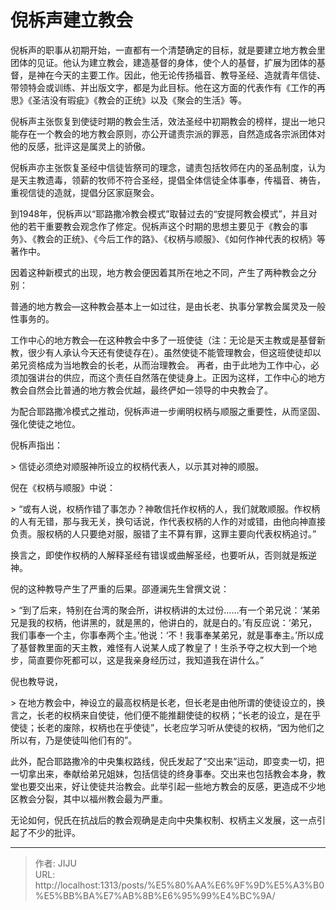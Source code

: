 # 倪柝声建立教会


倪柝声的职事从初期开始，一直都有一个清楚确定的目标，就是要建立地方教会里团体的见证。他认为建立教会，建造基督的身体，使个人的基督，扩展为团体的基督，是神在今天的主要工作。因此，他无论传扬福音、教导圣经、造就青年信徒、带领特会或训练、并出版文字，都是为此目标。他在这方面的代表作有《工作的再思》《圣洁没有瑕疵》《教会的正统》以及《聚会的生活》等。

倪柝声主张恢复到使徒时期的教会生活，效法圣经中初期教会的榜样，提出一地只能存在一个教会的地方教会原则，亦公开谴责宗派的罪恶，自然造成各宗派团体对他的反感，批评这是属灵上的骄傲。

倪柝声亦主张恢复圣经中信徒皆祭司的理念，谴责包括牧师在内的圣品制度，认为是天主教遗毒，领薪的牧师不符合圣经，提倡全体信徒全体事奉，传福音、祷告，重视信徒的造就，提倡分区家庭聚会。

到1948年，倪柝声以“耶路撒冷教会模式”取替过去的“安提阿教会模式”，并且对他的若干重要教会观念作了修定。倪柝声这个时期的思想主要见于《教会的事务》、《教会的正统》、《今后工作的路》、《权柄与顺服》、《如何作神代表的权柄》等著作中。

因着这种新模式的出现，地方教会便因着其所在地之不同，产生了两种教会之分别：

普通的地方教会—这种教会基本上一如过往，是由长老、执事分掌教会属灵及一般性事务的。

工作中心的地方教会—在这种教会中多了一班使徒（注：无论是天主教或是基督新教，很少有人承认今天还有使徒存在）。虽然使徒不能管理教会，但这班使徒却以弟兄资格成为当地教会的长老，从而治理教会。 再者，由于此地为工作中心，必须加强讲台的供应，而这个责任自然落在使徒身上。正因为这样，工作中心的地方教会自然会比普通的地方教会优越，最终俨如一领导的中央教会了。

为配合耶路撒冷模式之推动，倪柝声进一步阐明权柄与顺服之重要性，从而坚固、强化使徒之地位。

倪柝声指出：

&gt; 信徒必须绝对顺服神所设立的权柄代表人，以示其对神的顺服。

倪在《权柄与顺服》中说：

&gt; “或有人说，权柄作错了事怎办？神敢信托作权柄的人，我们就敢顺服。作权柄的人有无错，那与我无关，换句话说，作代表权柄的人作的对或错，由他向神直接负责。服权柄的人只要绝对服，服错了主不算有罪，这罪主要向代表权柄追讨。”

换言之，即使作权柄的人解释圣经有错误或曲解圣经，也要听从，否则就是叛逆神。

倪的这种教导产生了严重的后果。邵遵澜先生曾撰文说：

&gt; “到了后来，特别在台湾的聚会所，讲权柄讲的太过份……有一个弟兄说：‘某弟兄是我的权柄，他讲黑的，就是黑的，他讲白的，就是白的。’有反应说：‘弟兄，我们事奉一个主，你事奉两个主。’他说：‘不！我事奉某弟兄，就是事奉主。’所以成了基督教里面的天主教，难怪有人说某人成了教皇了！生杀予夺之权大到一个地步，简直要你死都可以，这是我亲身经历过，我知道我在讲什么。”

倪也教导说，

&gt; 在地方教会中，神设立的最高权柄是长老，但长老是由他所谓的使徒设立的，换言之，长老的权柄来自使徒，他们便不能推翻使徒的权柄；“长老的设立，是在乎使徒；长老的废除，权柄也在乎使徒”，长老应学习听从使徒的权柄，“因为他们之所以有，乃是使徒叫他们有的”。

此外，配合耶路撒冷的中央集权路线，倪氏发起了“交出来”运动，即变卖一切，把一切拿出来，奉献给弟兄姐妹，包括信徒的终身事奉。交出来也包括教会本身，教堂也要交出来，好让使徒共治教会。此举引起一些地方教会的反感，更造成不少地区教会分裂，其中以福州教会最为严重。

无论如何，倪氏在抗战后的教会观确是走向中央集权制、权柄主义发展，这一点引起了不少的批评。

---

> 作者: JIJU  
> URL: http://localhost:1313/posts/%E5%80%AA%E6%9F%9D%E5%A3%B0%E5%BB%BA%E7%AB%8B%E6%95%99%E4%BC%9A/  

